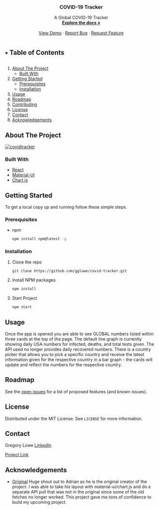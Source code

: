 <!--
*** Thanks for checking out the Best-README-Template. If you have a suggestion
*** that would make this better, please fork the repo and create a pull request
*** or simply open an issue with the tag "enhancement".
*** Thanks again! Now go create something AMAZING! :D
***
***
***
*** To avoid retyping too much info. Do a search and replace for the following:
*** github_username, repo_name, twitter_handle, email, project_title, project_description
-->



<!-- PROJECT SHIELDS -->
<!--
*** I'm using markdown "reference style" links for readability.
*** Reference links are enclosed in brackets [ ] instead of parentheses ( ).
*** See the bottom of this document for the declaration of the reference variables
*** for contributors-url, forks-url, etc. This is an optional, concise syntax you may use.
*** https://www.markdownguide.org/basic-syntax/#reference-style-links
-->



<!-- PROJECT LOGO -->
<br />


  <h3 align="center">COVID-19 Tracker</h3>

  <p align="center">
    A Global COVID-19 Tracker
    <br />
    <a href="https://github.com/gglowe/covid-tracker"><strong>Explore the docs »</strong></a>
    <br />
    <br />
    <a href="https://github.com/gglowe/covid-tracker">View Demo</a>
    ·
    <a href="https://github.com/gglowe/covid-tracker/issues">Report Bug</a>
    ·
    <a href="https://github.com/gglowe/covid-tracker/issues">Request Feature</a>
  </p>
</p>



<!-- TABLE OF CONTENTS -->
<details open="open">
  <summary><h2 style="display: inline-block">Table of Contents</h2></summary>
  <ol>
    <li>
      <a href="#about-the-project">About The Project</a>
      <ul>
        <li><a href="#built-with">Built With</a></li>
      </ul>
    </li>
    <li>
      <a href="#getting-started">Getting Started</a>
      <ul>
        <li><a href="#prerequisites">Prerequisites</a></li>
        <li><a href="#installation">Installation</a></li>
      </ul>
    </li>
    <li><a href="#usage">Usage</a></li>
    <li><a href="#roadmap">Roadmap</a></li>
    <li><a href="#contributing">Contributing</a></li>
    <li><a href="#license">License</a></li>
    <li><a href="#contact">Contact</a></li>
    <li><a href="#acknowledgements">Acknowledgements</a></li>
  </ol>
</details>



<!-- ABOUT THE PROJECT -->
## About The Project

<a href="https://ibb.co/qn2S5xf"><img src="https://i.ibb.co/fSTgvQ5/covidtracker.png" alt="covidtracker" border="0" /></a>




### Built With

* [React](https://reactjs.org/)
* [Material-UI](https://material-ui.com/)
* [Chart.js](https://www.chartjs.org/)



<!-- GETTING STARTED -->
## Getting Started

To get a local copy up and running follow these simple steps.

### Prerequisites

* npm
  ```sh
  npm install npm@latest -g
  ```

### Installation

1. Clone the repo
   ```sh
   git clone https://github.com/gglowe/covid-tracker.git
   ```
2. Install NPM packages
   ```sh
   npm install
   ```
3. Start Project
    ```sh
    npm start
   ```



<!-- USAGE EXAMPLES -->
## Usage

Once the app is opened you are able to see GLOBAL numbers listed within three cards at the top of the page. The default line graph is currently showing daily USA numbers for infected, deaths, and total tests given. The API used no longer provides daily recovered numbers. There is a country picker that allows you to pick a specific country and receive the latest information given for the respective country in a bar graph - the cards will update and reflect the numbers for the respective country. 



<!-- ROADMAP -->
## Roadmap

See the [open issues](https://github.com/gglowe/covid-tracker/issues) for a list of proposed features (and known issues).




<!-- LICENSE -->
## License

Distributed under the MIT License. See `LICENSE` for more information.



<!-- CONTACT -->
## Contact

Gregory Lowe
[LinkedIn](www.linkedin.com/in/gglowe)

[Project Link](https://github.com/gglowe/covid-tracker)



<!-- ACKNOWLEDGEMENTS -->
## Acknowledgements

* [Original](https://github.com/adrianhajdin/project_corona_tracker)
    Huge shout out to Adrian as he is the original creator of the project. I was able to take his layout with material-ui/chart.js and do a separate API pull that was not in the original since some of the old fetches no longer worked. This project gave me tons of confidence to build my upcoming project.





<!-- MARKDOWN LINKS & IMAGES -->
<!-- https://www.markdownguide.org/basic-syntax/#reference-style-links -->
[contributors-shield]: https://img.shields.io/github/contributors/github_username/repo.svg?style=for-the-badge
[contributors-url]: https://github.com/github_username/repo/graphs/contributors
[forks-shield]: https://img.shields.io/github/forks/github_username/repo.svg?style=for-the-badge
[forks-url]: https://github.com/github_username/repo/network/members
[stars-shield]: https://img.shields.io/github/stars/github_username/repo.svg?style=for-the-badge
[stars-url]: https://github.com/github_username/repo/stargazers
[issues-shield]: https://img.shields.io/github/issues/github_username/repo.svg?style=for-the-badge
[issues-url]: https://github.com/github_username/repo/issues
[license-shield]: https://img.shields.io/github/license/github_username/repo.svg?style=for-the-badge
[license-url]: https://github.com/github_username/repo/blob/master/LICENSE.txt
[linkedin-shield]: https://img.shields.io/badge/-LinkedIn-black.svg?style=for-the-badge&logo=linkedin&colorB=555
[linkedin-url]: https://linkedin.com/in/github_username

